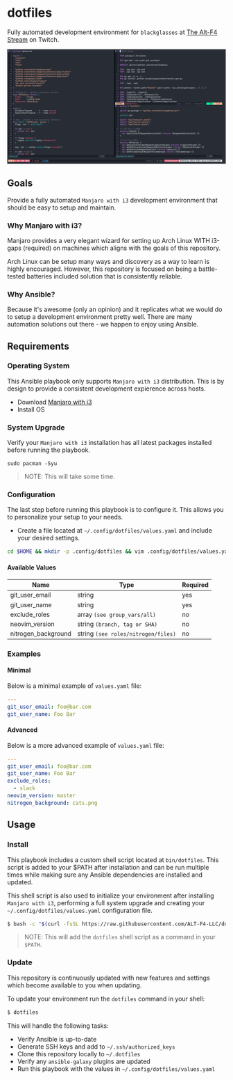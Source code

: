 # dotfiles

Fully automated development environment for `blackglasses` at [The Alt-F4 Stream](https://www.twitch.tv/thealtf4stream) on Twitch.


![The Alt-F4 Stream][preview]


## Goals

Provide a fully automated `Manjaro with i3` development environment that should be easy to setup and maintain.


### Why Manjaro with i3?

Manjaro provides a very elegant wizard for setting up Arch Linux WITH i3-gaps (required) on machines which aligns with the goals of this repository.

Arch Linux can be setup many ways and discovery as a way to learn is highly encouraged. However, this repository is focused on being a battle-tested batteries included solution that is consistently reliable.


### Why Ansible?

Because it's awesome (only an opinion) and it replicates what we would do to setup a development environment pretty well. There are many automation solutions out there - we happen to enjoy using Ansible.


## Requirements


### Operating System

This Ansible playbook only supports `Manjaro with i3` distribution. This is by design to provide a consistent development expierence across hosts.

- Download [Manjaro with i3](https://manjaro.org/downloads/community/i3/)
- Install OS


### System Upgrade

Verify your `Manjaro with i3` installation has all latest packages installed before running the playbook.

```
sudo pacman -Syu
```

> NOTE: This will take some time.


### Configuration

The last step before running this playbook is to configure it. This allows you to personalize your setup to your needs.

- Create a file located at `~/.config/dotfiles/values.yaml` and include your desired settings.

```bash
cd $HOME && mkdir -p .config/dotfiles && vim .config/dotfiles/values.yaml
```

#### Available Values

| Name                | Type                                | Required |
| ------------------- | ----------------------------------- | -------- |
| git_user_email      | string                              | yes      |
| git_user_name       | string                              | yes      |
| exclude_roles       | array `(see group_vars/all)`        | no       |
| neovim_version      | string `(branch, tag or SHA)`       | no       |
| nitrogen_background | string `(see roles/nitrogen/files)` | no       |


### Examples

#### Minimal

Below is a minimal example of `values.yaml` file:

```yaml
---
git_user_email: foo@bar.com
git_user_name: Foo Bar
```

#### Advanced

Below is a more advanced example of `values.yaml` file:

```yaml
---
git_user_email: foo@bar.com
git_user_name: Foo Bar
exclude_roles:
  - slack
neovim_version: master
nitrogen_background: cats.png
```


## Usage

### Install

This playbook includes a custom shell script located at `bin/dotfiles`. This script is added to your $PATH after installation and can be run multiple times while making sure any Ansible dependencies are installed and updated.

This shell script is also used to initialize your environment after installing `Manjaro with i3`, performing a full system upgrade and creating your `~/.config/dotfiles/values.yaml` configuration file.

```bash
$ bash -c "$(curl -fsSL https://raw.githubusercontent.com/ALT-F4-LLC/dotfiles/main/bin/dotfiles)"
```

> NOTE: This will add the `dotfiles` shell script as a command in your `$PATH`.

### Update

This repository is continuously updated with new features and settings which become available to you when updating.

To update your environment run the `dotfiles` command in your shell:

```bash
$ dotfiles
```

This will handle the following tasks:

- Verify Ansible is up-to-date
- Generate SSH keys and add to `~/.ssh/authorized_keys`
- Clone this repository locally to `~/.dotfiles`
- Verify any `ansible-galaxy` plugins are updated
- Run this playbook with the values in `~/.config/dotfiles/values.yaml`

[preview]: https://github.com/ALT-F4-LLC/dotfiles/blob/main/TheAltF4Stream.gif "The Alt-F4 Stream"
